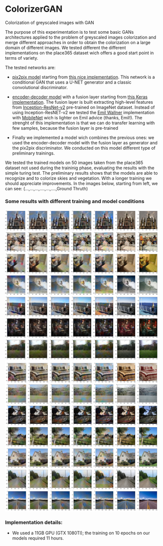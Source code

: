 # ColorizerGAN
Colorization of greyscaled images with GAN

The purpose of this experimentation is to test some basic GANs architectures applied to the problem of greyscaled images colorization and merge different approaches in order to obtain the colorization on a large domain of different images. 
We tested different the different implementations on the place365 dataset wich offers a good start point in terms of variety.

The tested networks are:

- [pix2pix model](https://arxiv.org/abs/1611.07004) starting from [this nice implementation](https://github.com/eriklindernoren/Keras-GAN/blob/master/pix2pix/pix2pix.py).
  This network is a conditional GAN that uses a U-NET generator and a classic convolutional discriminator. 
  
  
- [encoder-decoder model](https://github.com/baldassarreFe/deep-koalarization) with a fusion layer starting from [this Keras implementation](https://github.com/emilwallner/Coloring-greyscale-images/tree/master/Full-version). The fusion layer is built extracting high-level features from  [Inception-ResNet-v2](https://arxiv.org/abs/1602.07261) pre-trained on ImageNet dataset. Instead of using Inception-ResNET-v2 we tested the [Emil Wallner](https://github.com/emilwallner) implementation with [MobileNet](https://arxiv.org/abs/1704.04861) wich is lighter on Emil advice (thanks, Emil!). The strenght of this implementation is that we can do transfer learning with few samples, because the fusion layer is pre-trained

- Finally we implemented a model wich combines the previous ones: we used the encoder-decoder model with the fusion layer as generator and the pix2pix discriminator. We conducted on this model different type of preliminary trainings.

We tested the trained models on 50 images taken from the place365 dataset not used during the traininig phase, evaluating the results with the simple turing test. 
The preliminary results shows that the models are able to recognize and to colorize skies and vegetation. With a longer training we should appreciate improvements.
In the images below, starting from left, we can see:
(...,...,...,....,...,....,Ground Thruth)

### Some results with different training and model conditions
![alt text](https://github.com/C1AFFA/ColorizerGAN/blob/master/RESULTS/TEST-0-7.jpg "Preliminary testing results 1")
![alt text](https://github.com/C1AFFA/ColorizerGAN/blob/master/RESULTS/TEST-42-49.jpg "Preliminary testing results 2")

### Implementation details:
- We used a 11GB GPU (GTX 1080TI); the training on 10 epochs on our models required 11 hours.


